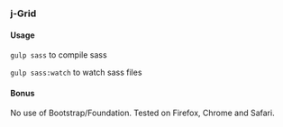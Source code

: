 ### j-Grid

#### Usage

`gulp sass` to compile sass

`gulp sass:watch` to watch sass files


#### Bonus

No use of Bootstrap/Foundation.
Tested on Firefox, Chrome and Safari.